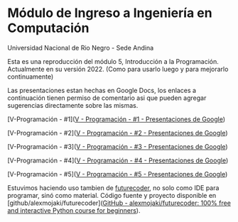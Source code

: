 # Módulo de Ingreso a Ingeniería en Computación

Universidad Nacional de Rio Negro - Sede Andina

Esta es una reproducción del módulo 5, Introducción a la Programación. Actualmente en su versión 2022. (Como para usarlo luego y para mejorarlo continuamente)

Las presentaciones estan hechas en Google Docs, los enlaces a continuación tienen permiso de comentario asi que pueden agregar sugerencias directamente sobre las mismas.

[V-Programación - #1]([V - Programación - #1 - Presentaciones de Google](https://docs.google.com/presentation/d/1VEAIU2-grTBVOoqCfS-1mBAtOVi2frA0o80fiFwoFbQ/edit?usp=sharing))

[V-Programación - #2]([V - Programación - #2 - Presentaciones de Google](https://docs.google.com/presentation/d/1vPqdvcXxZBK5jqURxIkMY-vinFmH-dJuqo2pv1RtftQ/edit?usp=sharing))

[V-Programación - #3]([V - Programación - #3 - Presentaciones de Google](https://docs.google.com/presentation/d/1gH_TsHJ4Lwr3LQbv-MXzwf5ShP7ASb2F7Nzoycl9q9I/edit?usp=sharing))

[V-Programación - #4]([V - Programación - #4 - Presentaciones de Google](https://docs.google.com/presentation/d/1T64rSn4JAeAR0-tw0u-HZN_2hTBeH3DkyNETe_XwInQ/edit?usp=sharing))

[V-Programación - #5]([V - Programación - #5 - Presentaciones de Google](https://docs.google.com/presentation/d/1bEWsjDXk3IQyPE-596ODkkjuHU1NEwwrI5nCT-JkSa8/edit?usp=sharing))

Estuvimos haciendo uso tambien de [futurecoder](es-latam.futurecoder.io/), no solo como IDE para programar, sinó como material. Código fuente y proyecto disponible en [github/alexmojaki/futurecoder]([GitHub - alexmojaki/futurecoder: 100% free and interactive Python course for beginners](https://github.com/alexmojaki/futurecoder/)).
